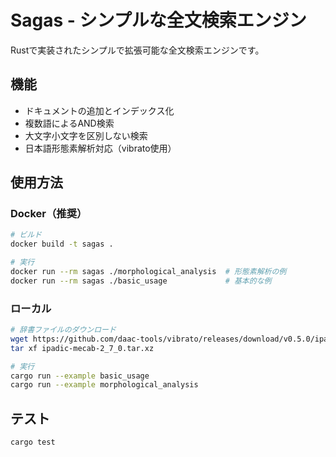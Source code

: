 # Sagas - シンプルな全文検索エンジン

Rustで実装されたシンプルで拡張可能な全文検索エンジンです。

## 機能

- ドキュメントの追加とインデックス化
- 複数語によるAND検索
- 大文字小文字を区別しない検索
- 日本語形態素解析対応（vibrato使用）

## 使用方法

### Docker（推奨）

```bash
# ビルド
docker build -t sagas .

# 実行
docker run --rm sagas ./morphological_analysis  # 形態素解析の例
docker run --rm sagas ./basic_usage             # 基本的な例
```

### ローカル

```bash
# 辞書ファイルのダウンロード
wget https://github.com/daac-tools/vibrato/releases/download/v0.5.0/ipadic-mecab-2_7_0.tar.xz
tar xf ipadic-mecab-2_7_0.tar.xz

# 実行
cargo run --example basic_usage
cargo run --example morphological_analysis
```

## テスト

```bash
cargo test
```